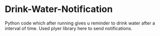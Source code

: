 # Drink-Water-Notification
Python code which after running  gives u reminder to drink water after a interval of time.
Used plyer library here to send notifications.
